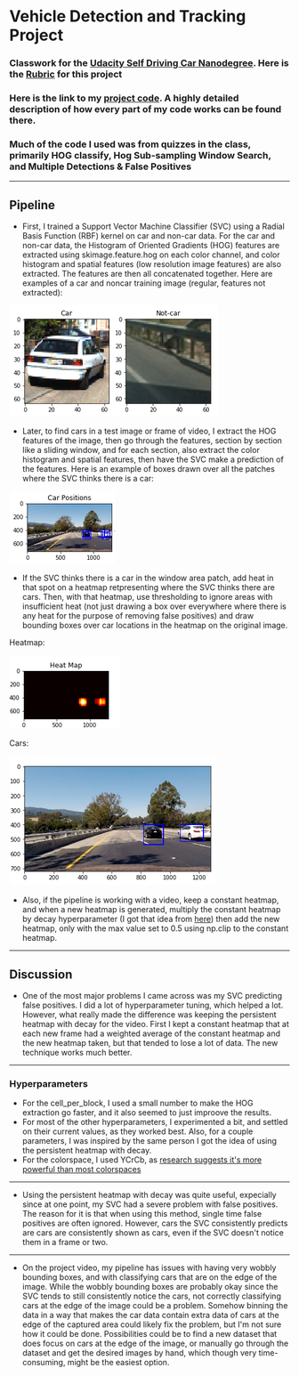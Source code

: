 # Vehicle Detection and Tracking Project

### Classwork for the [Udacity Self Driving Car Nanodegree](https://www.udacity.com/drive). Here is the [Rubric](https://review.udacity.com/#!/rubrics/513/view) for this project

### Here is the link to my [project code](https://github.com/FreedomChal/vehicle_detection/blob/master/P5.ipynb). A highly detailed description of how every part of my code works can be found there.

### Much of the code I used was from quizzes in the class, primarily HOG classify, Hog Sub-sampling Window Search, and Multiple Detections & False Positives
---

[image1]: ./carsandnoncars.PNG "cars and noncars"
[image2]: ./bboxesfirst.PNG "bboxes"
[image3]: ./bboxeslast.PNG "bboxes corrected"
[image4]: ./heatmap.PNG "Heatmap"

## Pipeline

* First, I trained a Support Vector Machine Classifier (SVC) using a Radial Basis Function (RBF) kernel on car and non-car data. For the car and non-car data, the Histogram of Oriented Gradients (HOG) features are extracted using skimage.feature.hog on each color channel, and color histogram and spatial features (low resolution image features) are also extracted. The features are then all concatenated together. Here are examples of a car and noncar training image (regular, features not extracted):

![alt text][image1]

* Later, to find cars in a test image or frame of video, I extract the HOG features of the image, then go through the features, section by section like a sliding window, and for each section, also extract the color histogram and spatial features, then have the SVC make a prediction of the features. Here is an example of boxes drawn over all the patches where the SVC thinks there is a car:

![alt text][image2]

* If the SVC thinks there is a car in the window area patch, add heat in that spot on a heatmap retpresenting where the SVC thinks there are cars. Then, with that heatmap, use thresholding to ignore areas with insufficient heat (not just drawing a box over everywhere where there is any heat for the purpose of removing false positives) and draw bounding boxes over car locations in the heatmap on the original image. 

Heatmap:

![alt text][image4]

Cars:

![alt text][image3]

* Also, if the pipeline is working with a video, keep a constant heatmap, and when a new heatmap is generated, multiply the constant heatmap by decay hyperparameter (I got that idea from [here](https://github.com/gardenermike/vehicle-tracking/blob/master/vehicle-detection.ipynb)) then add the new heatmap, only with the max value set to 0.5 using np.clip to the constant heatmap.

---

## Discussion

* One of the most major problems I came across was my SVC predicting false positives. I did a lot of hyperparameter tuning, which helped a lot. However, what really made the difference was keeping the persistent heatmap with decay for the video. First I kept a constant heatmap that at each new frame had a weighted average of the constant heatmap and the new heatmap taken, but that tended to lose a lot of data. The new technique works much better.
---
### Hyperparameters
* For the cell_per_block, I used a small number to make the HOG extraction go faster, and it also seemed to just improove the results. 
* For most of the other hyperparameters, I experimented a bit, and settled on their current values, as they worked best. Also, for a couple parameters, I was inspired by the same person I got the idea of using the persistent heatmap with decay.
* For the colorspace, I used YCrCb, as [research suggests it's more powerful than most colorspaces](https://pure.tue.nl/ws/files/3283178/Metis245392.pdf)
---

* Using the persistent heatmap with decay was quite useful, expecially since at one point, my SVC had a severe problem with false positives. The reason for it is that when using this method, single time false positives are often ignored. However, cars the SVC consistently predicts are cars are consistently shown as cars, even if the SVC doesn't notice them in a frame or two.
---
* On the project video, my pipeline has issues with having very wobbly bounding boxes, and with classifying cars that are on the edge of the image. While the wobbly bounding boxes are probably okay since the SVC tends to still consistently notice the cars, not correctly classifying cars at the edge of the image could be a problem. Somehow binning the data in a way that makes the car data contain extra data of cars at the edge of the captured area could likely fix the problem, but I'm not sure how it could be done. Possibilities could be to find a new dataset that does focus on cars at the edge of the image, or manually go through the dataset and get the desired images by hand, which though very time-consuming, might be the easiest option.
